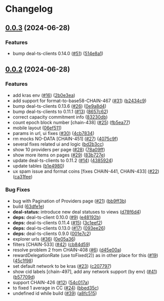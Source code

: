 # Changelog

## [0.0.3](https://github.com/fluencelabs/network-explorer/compare/v0.0.2...v0.0.3) (2024-06-28)


### Features

* bump deal-ts-clients 0.14.0 ([#51](https://github.com/fluencelabs/network-explorer/issues/51)) ([514e8a1](https://github.com/fluencelabs/network-explorer/commit/514e8a13446bb7d66b429b601bcf7d98cdd50f4e))

## [0.0.2](https://github.com/fluencelabs/network-explorer/compare/v0.0.1...v0.0.2) (2024-06-28)


### Features

* add kras env ([#16](https://github.com/fluencelabs/network-explorer/issues/16)) ([2b0e3ea](https://github.com/fluencelabs/network-explorer/commit/2b0e3eaed80b88d3ed7e15acdb5f4cd57a47b825))
* add support for format-to-base58-CHAIN-467 ([#31](https://github.com/fluencelabs/network-explorer/issues/31)) ([b2434c9](https://github.com/fluencelabs/network-explorer/commit/b2434c9c4d24619a7d6daae1908f4bca0a636795))
* bump deal-ts-clients 0.13.6 ([#26](https://github.com/fluencelabs/network-explorer/issues/26)) ([0e9a8d4](https://github.com/fluencelabs/network-explorer/commit/0e9a8d4554c0eb24ca2ac9b5906e180a96dd1d57))
* bump deal-ts-clients to 0.11.1 ([#13](https://github.com/fluencelabs/network-explorer/issues/13)) ([8657c62](https://github.com/fluencelabs/network-explorer/commit/8657c62bcae8bdc109f8ccb6ce9e0d22a80c89a0))
* correct capacity commitment info ([83230db](https://github.com/fluencelabs/network-explorer/commit/83230dbfb814045cffafabf1ea5d8ddcf862c0a9))
* count epoch block number [chain-438] ([#25](https://github.com/fluencelabs/network-explorer/issues/25)) ([fb5ea77](https://github.com/fluencelabs/network-explorer/commit/fb5ea77c60887ef45ccd150560a0544dba290330))
* mobile layout ([06ef511](https://github.com/fluencelabs/network-explorer/commit/06ef511c1abff40d9a9f9861bc39e1dd745c1df4))
* params in url, ui fixes ([#30](https://github.com/fluencelabs/network-explorer/issues/30)) ([4cb7834](https://github.com/fluencelabs/network-explorer/commit/4cb78340ef0f63188c27a7a158c658fb15613db2))
* rm mocks NO-DATA [CHAIN-451] ([#27](https://github.com/fluencelabs/network-explorer/issues/27)) ([4075c9f](https://github.com/fluencelabs/network-explorer/commit/4075c9f52648d864f2caba77375ed359631ce515))
* several fixes related ui and logic ([bd2b3cc](https://github.com/fluencelabs/network-explorer/commit/bd2b3cc7b5043042ff2afc1a8f71ae79a1f2a6cc))
* show 10 providers per page ([#28](https://github.com/fluencelabs/network-explorer/issues/28)) ([78a09ff](https://github.com/fluencelabs/network-explorer/commit/78a09ff0bb5d7c4cd782dc3b0552b0c5dadf0a85))
* show more items on pages ([#29](https://github.com/fluencelabs/network-explorer/issues/29)) ([83b727e](https://github.com/fluencelabs/network-explorer/commit/83b727e6c9956389badf5cabc27530f617aad145))
* update deal-ts-clients to 0.11.2 ([#14](https://github.com/fluencelabs/network-explorer/issues/14)) ([4385924](https://github.com/fluencelabs/network-explorer/commit/438592432250ecfa292b6d9d3f971feb80ab3a28))
* update tables ([b1e4980](https://github.com/fluencelabs/network-explorer/commit/b1e4980c682213ee85cd961c92f7b370c958be6c))
* ux spam issue and format coins [fixes CHAIN-441, CHAIN-433] ([#22](https://github.com/fluencelabs/network-explorer/issues/22)) ([ca31fee](https://github.com/fluencelabs/network-explorer/commit/ca31feee50d189e4c3169ef8002a100d37a9bcac))


### Bug Fixes

* bug with Pagination of Providers page ([#21](https://github.com/fluencelabs/network-explorer/issues/21)) ([bb9ff3b](https://github.com/fluencelabs/network-explorer/commit/bb9ff3b617534d35025f99fd830e2b4dbd081a26))
* build ([63dfe1e](https://github.com/fluencelabs/network-explorer/commit/63dfe1efa7b839fb1ef0ce92e5204d9aa0295b11))
* **deal-status:** introduce new deal statuses to views ([d78f6d4](https://github.com/fluencelabs/network-explorer/commit/d78f6d4a99881a41fd9b49d64ec3c8e1932e830e))
* **deps:** deal-ts-client 0.10.0 ([#9](https://github.com/fluencelabs/network-explorer/issues/9)) ([e48192b](https://github.com/fluencelabs/network-explorer/commit/e48192bdeb2827e405cbed8d0f2e051355838b3b))
* **deps:** deal-ts-clients 0.11.4 ([#15](https://github.com/fluencelabs/network-explorer/issues/15)) ([3c1eef2](https://github.com/fluencelabs/network-explorer/commit/3c1eef29203ac0d38d4bcdf3a6f01ef1ee635166))
* **deps:** deal-ts-clients 0.13.0 ([#17](https://github.com/fluencelabs/network-explorer/issues/17)) ([093ee26](https://github.com/fluencelabs/network-explorer/commit/093ee2690b1f85d250f1b6bf00ba969d7121dc67))
* **deps:** deal-ts-clients 0.9.0 ([001e7c2](https://github.com/fluencelabs/network-explorer/commit/001e7c2a010b597be6853ced1f1f60979242c6cc))
* explorer urls ([#36](https://github.com/fluencelabs/network-explorer/issues/36)) ([0e05a36](https://github.com/fluencelabs/network-explorer/commit/0e05a3613455763e8faa6edc14c4c5b8ca9a24d7))
* filters [CHAIN-533] ([#42](https://github.com/fluencelabs/network-explorer/issues/42)) ([cb84d59](https://github.com/fluencelabs/network-explorer/commit/cb84d59bcd81bcd37e74675e5bd2c94b8943613b))
* resolve problem 2 from CHAIN-408 ([#6](https://github.com/fluencelabs/network-explorer/issues/6)) ([d45e00a](https://github.com/fluencelabs/network-explorer/commit/d45e00adc9d9be8dde7deff940b43a8b4aa8c8f9))
* rewardDelegationRate (use toFixed(2)) as in other place for this ([#19](https://github.com/fluencelabs/network-explorer/issues/19)) ([45c1f98](https://github.com/fluencelabs/network-explorer/commit/45c1f98e8667fbccf45f636f1b9409307e5fd97f))
* set default network to be kras ([#23](https://github.com/fluencelabs/network-explorer/issues/23)) ([c207797](https://github.com/fluencelabs/network-explorer/commit/c207797fed2f9caa467a1f3bdd345c2fe61f0a34))
* show cid labels [chain-497], add any network support (by env) ([#41](https://github.com/fluencelabs/network-explorer/issues/41)) ([b57709d](https://github.com/fluencelabs/network-explorer/commit/b57709d55cfca23d84235e44c725e29b28460f71))
* support CHAIN-426 ([#12](https://github.com/fluencelabs/network-explorer/issues/12)) ([54c017a](https://github.com/fluencelabs/network-explorer/commit/54c017af0181bd974a6bd0915286d46eb82eec34))
* to fixed 1 average in CC ([#24](https://github.com/fluencelabs/network-explorer/issues/24)) ([bbed35c](https://github.com/fluencelabs/network-explorer/commit/bbed35c48e6347f9520dda141bf1058df5ba9332))
* undefined id while build ([#39](https://github.com/fluencelabs/network-explorer/issues/39)) ([a8fc515](https://github.com/fluencelabs/network-explorer/commit/a8fc515c624636a857e6450478168a35ddf77881))
